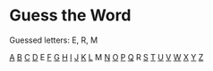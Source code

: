 
# Guess the Word



Guessed letters: E, R, M

 [A](https://github.com/m-mitchell/m-mitchell/issues/new?title=guess+A&body=Just+push+%27Submit+new+issue%27.)
 [B](https://github.com/m-mitchell/m-mitchell/issues/new?title=guess+B&body=Just+push+%27Submit+new+issue%27.)
 [C](https://github.com/m-mitchell/m-mitchell/issues/new?title=guess+C&body=Just+push+%27Submit+new+issue%27.)
 [D](https://github.com/m-mitchell/m-mitchell/issues/new?title=guess+D&body=Just+push+%27Submit+new+issue%27.)
 E
 [F](https://github.com/m-mitchell/m-mitchell/issues/new?title=guess+F&body=Just+push+%27Submit+new+issue%27.)
 [G](https://github.com/m-mitchell/m-mitchell/issues/new?title=guess+G&body=Just+push+%27Submit+new+issue%27.)
 [H](https://github.com/m-mitchell/m-mitchell/issues/new?title=guess+H&body=Just+push+%27Submit+new+issue%27.)
 [I](https://github.com/m-mitchell/m-mitchell/issues/new?title=guess+I&body=Just+push+%27Submit+new+issue%27.)
 [J](https://github.com/m-mitchell/m-mitchell/issues/new?title=guess+J&body=Just+push+%27Submit+new+issue%27.)
 [K](https://github.com/m-mitchell/m-mitchell/issues/new?title=guess+K&body=Just+push+%27Submit+new+issue%27.)
 [L](https://github.com/m-mitchell/m-mitchell/issues/new?title=guess+L&body=Just+push+%27Submit+new+issue%27.)
 M
 [N](https://github.com/m-mitchell/m-mitchell/issues/new?title=guess+N&body=Just+push+%27Submit+new+issue%27.)
 [O](https://github.com/m-mitchell/m-mitchell/issues/new?title=guess+O&body=Just+push+%27Submit+new+issue%27.)
 [P](https://github.com/m-mitchell/m-mitchell/issues/new?title=guess+P&body=Just+push+%27Submit+new+issue%27.)
 [Q](https://github.com/m-mitchell/m-mitchell/issues/new?title=guess+Q&body=Just+push+%27Submit+new+issue%27.)
 R
 [S](https://github.com/m-mitchell/m-mitchell/issues/new?title=guess+S&body=Just+push+%27Submit+new+issue%27.)
 [T](https://github.com/m-mitchell/m-mitchell/issues/new?title=guess+T&body=Just+push+%27Submit+new+issue%27.)
 [U](https://github.com/m-mitchell/m-mitchell/issues/new?title=guess+U&body=Just+push+%27Submit+new+issue%27.)
 [V](https://github.com/m-mitchell/m-mitchell/issues/new?title=guess+V&body=Just+push+%27Submit+new+issue%27.)
 [W](https://github.com/m-mitchell/m-mitchell/issues/new?title=guess+W&body=Just+push+%27Submit+new+issue%27.)
 [X](https://github.com/m-mitchell/m-mitchell/issues/new?title=guess+X&body=Just+push+%27Submit+new+issue%27.)
 [Y](https://github.com/m-mitchell/m-mitchell/issues/new?title=guess+Y&body=Just+push+%27Submit+new+issue%27.)
 [Z](https://github.com/m-mitchell/m-mitchell/issues/new?title=guess+Z&body=Just+push+%27Submit+new+issue%27.)
	